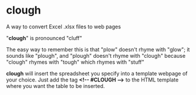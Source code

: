 # clough
A way to convert Excel .xlsx files to web pages

"**clough**" is pronounced "cluff"

The easy way to remember this is that "plow" doesn't rhyme with "glow"; it sounds like "plough", and "plough" doesn't rhyme with "clough" because "clough" rhymes with "tough" which rhymes with "stuff"

**clough** will insert the spreadsheet you specify into a template webpage of your choice. Just add the tag **\<!-- #CLOUGH -->** to the HTML template where you want the table to be inserted.
